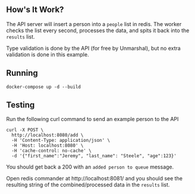 ## How's It Work?

The API server will insert a person into a `people` list in redis. The worker checks the list every second, processes the data, and spits it back
into the `results` list. 

Type validation is done by the API (for free by Unmarshal), but no extra validation is done in this example.

## Running

`docker-compose up -d --build`

## Testing

Run the following curl command to send an example person to the API

```
curl -X POST \
  http://localhost:8080/add \
  -H 'Content-Type: application/json' \
  -H 'Host: localhost:8080' \
  -H 'cache-control: no-cache' \
  -d '{"first_name":"Jeremy", "last_name": "Steele", "age":123}'
```

You should get back a 200 with an `added person to queue` message.

Open redis commander at http://localhost:8081/ and you should see the
resulting string of the combined/processed data in the `results` list.  